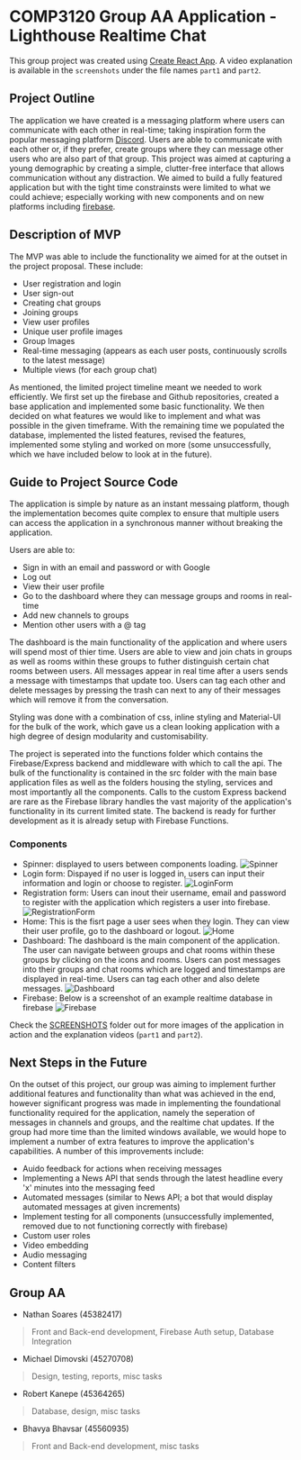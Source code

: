 # COMP3120 Group AA Application - Lighthouse Realtime Chat

This group project was created using [Create React App](https://github.com/facebook/create-react-app). A video explanation is available in the `screenshots` under the file names `part1` and `part2`.

## Project Outline
The application we have created is a messaging platform where users can communicate with each other in real-time; taking inspiration form the popular messaging platform [Discord](https://discord.com/). Users are able to communicate with each other or, if they prefer, create groups where they can message other users who are also part of that group. This project was aimed at capturing a young demographic by creating a simple, clutter-free interface that allows communication without any distraction. We aimed to build a fully featured application but with the tight time constrainsts were limited to what we could achieve; especially working with new components and on new platforms including [firebase](https://firebase.google.com/).  

## Description of MVP
The MVP was able to include the functionality we aimed for at the outset in the project proposal. These include:
- User registration and login
- User sign-out
- Creating chat groups
- Joining groups
- View user profiles
- Unique user profile images
- Group Images
- Real-time messaging (appears as each user posts, continuously scrolls to the latest message)
- Multiple views (for each group chat)

As mentioned, the limited project timeline meant we needed to work efficiently. We first set up the firebase and Github repositories, created a base application and implemented some basic functionality. We then decided on what features we would like to implement and what was possible in the given timeframe. With the remaining time we populated the database, implemented the listed features, revised the features, implemented some styling and worked on more (some unsuccessfully, which we have included below to look at in the future).

## Guide to Project Source Code
The application is simple by nature as an instant messaing platform, though the implementation becomes quite complex to ensure that multiple users can access the application in a synchronous manner without breaking the application.

Users are able to:
- Sign in with an email and password or with Google
- Log out
- View their user profile
- Go to the dashboard where they can message groups and rooms in real-time
- Add new channels to groups
- Mention other users with a @ tag

The dashboard is the main functionality of the application and where users will spend most of thier time. Users are able to view and join chats in groups as well as rooms within these groups to futher distinguish certain chat rooms between users. All messages appear in real time after a users sends a message with timestamps that update too. Users can tag each other and delete messages by pressing the trash can next to any of their messages which will remove it from the conversation.

Styling was done with a combination of css, inline styling and Material-UI for the bulk of the work, which gave us a clean looking application with a high degree of design modularity and customisability.

The project is seperated into the functions folder which contains the Firebase/Express backend and middleware with which to call the api. The bulk of the functionality is contained in the src folder with the main base application files as well as the folders housing the styling, services and most importantly all the components. Calls to the custom Express backend are rare as the Firebase library handles the vast majority of the application's functionality in its current limited state. The backend is ready for further development as it is already setup with Firebase Functions.

### Components
- Spinner: displayed to users between components loading.
![Spinner](SCREENSHOTS/spinner.png)
- Login form: Dispayed if no user is logged in, users can input their information and login or choose to register. 
![LoginForm](SCREENSHOTS/LoginScreen.png)
- Registration form: Users can inout their username, email and password to register with the application which registers a user into firebase.
![RegistrationForm](SCREENSHOTS/RegistrationScreen.png)
- Home: This is the fisrt page a user sees when they login. They can view their user profile, go to the dashboard or logout.
![Home](SCREENSHOTS/HomeScreen.png)
- Dashboard: The dashboard is the main component of the application. The user can navigate between groups and chat rooms within these groups by clicking on the icons and rooms. Users can post messages into their groups and chat rooms which are logged and timestamps are displayed in real-time. Users can tag each other and also delete messages.
![Dashboard](SCREENSHOTS/DashboardTimestamps.png)
- Firebase: Below is a screenshot of an example realtime database in firebase
![Firebase](SCREENSHOTS/firebase.png)

Check the [SCREENSHOTS](SCREENSHOTS) folder out for more images of the application in action and the explanation videos (`part1` and `part2`).

## Next Steps in the Future
On the outset of this project, our group was aiming to implement further additional features and functionality than what was achieved in the end, however significant progress was made in implementing the foundational functionality required for the application, namely the seperation of messages in channels and groups, and the realtime chat updates. If the group had more time than the limited windows available, we would hope to implement a number of extra features to improve the application's capabilities. A number of this improvements include:
- Auido feedback for actions when receiving messages
- Implementing a News API that sends through the latest headline every 'x' minutes into the messaging feed
- Automated messages (similar to News API; a bot that would display automated messages at given increments)
- Implement testing for all components (unsuccessfully implemented, removed due to not functioning correctly with firebase)
- Custom user roles
- Video embedding
- Audio messaging
- Content filters


## Group AA
- Nathan Soares (45382417)
> Front and Back-end development, Firebase Auth setup, Database Integration
- Michael Dimovski (45270708)
> Design, testing, reports, misc tasks
- Robert Kanepe (45364265)
> Database, design, misc tasks
- Bhavya Bhavsar (45560935)
> Front and Back-end development, misc tasks

